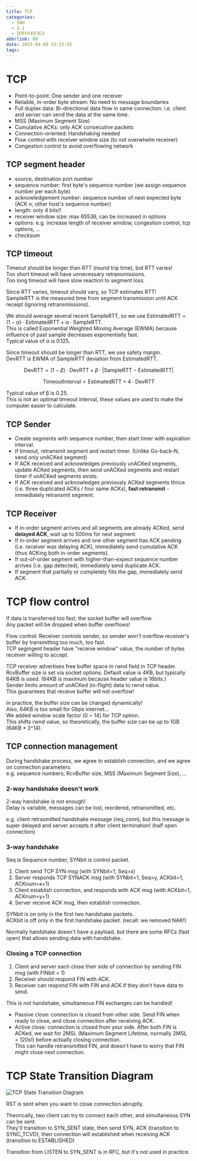 ```yaml
---
title: TCP
categories:
  - SNU
  - 4-1
  - 컴퓨터네트워크
abbrlink: 60
date: 2025-04-09 15:23:55
tags:
---
```


# TCP

- Point-to-point: One sender and one receiver
- Reliable, in-order byte stream: No need to message boundaries
- Full duplex data: Bi-directional data flow in same connection. i.e. client and server can send the data at the same time.
- MSS (Maximum Segment Size)
- Cumulative ACKs: only ACK consecutive packets
- Connection-oriented: Handshaking needed
- Flow control with receiver window size (to not overwhelm receiver)
- Congestion control to avoid overflowing network

## TCP segment header

- source, destination port number
- sequence number: first byte's sequence number (we assign sequence number per each byte)
- acknowledgement number: sequence number of next expected byte (ACK n, other host's sequence number)
- length: only 4 bits!!
- receiver window size: max 65536, can be increased in options
- options: e.g. increase length of receiver window, congestion control, tcp options, ...
- checksum

## TCP timeout

Timeout should be longer than RTT (round trip time), but RTT varies!  
Too short timeout will have unnecessary retransmissions.  
Too long timeout will have slow reaction to segment loss.

Since RTT varies, timeout should vary, so TCP estimates RTT!  
SampleRTT is the measured time from segment transmission until ACK receipt (ignoring retransmissions).

We should average several recent SampleRTT, so we use $\text{EstimatedRTT} = (1-\alpha) \cdot \text{EstimatedRTT} + \alpha \cdot \text{SampleRTT}$.  
This is called Exponential Weighted Moving Average (EWMA) because influence of past sample decreases exponentially fast.  
Typical value of α is 0.125.

Since timeout should be longer than RTT, we use safety margin.  
DevRTT is EWMA of SampleRTT deviation from EstimatedRTT.

$$\text{DevRTT} = (1-\beta) \cdot \text{DevRTT} + \beta \cdot |\text{SampleRTT} - \text{EstimatedRTT}|$$

$$\text{TimeoutInterval} = \text{EstimatedRTT} + 4 \cdot \text{DevRTT}$$

Typical value of β is 0.25.  
This is not an optimal timeout interval, these values are used to make the computer easier to calculate.

## TCP Sender

- Create segments with sequence number, then start timer with expiration interval.
- If timeout, retransmit segment and restart timer. (Unlike Go-back-N, send only unACKed segment)
- If ACK received and acknowledges previously unACKed segments, update ACKed segments, then send unACKed segments and restart timer if unACKed segments exists.
- If ACK received and acknowledges previously ACKed segments thrice (i.e. three duplicated ACKs / four same ACKs), **fast retransmit** - immediately retransmit segment.

## TCP Receiver

- If in-order segment arrives and all segments are already ACKed, send **delayed ACK**, wait up to 500ms for next segment.
- If in-order segment arrives and one other segment has ACK pending (i.e. receiver was delaying ACK), immediately send cumulative ACK (thus ACKing both in-order segments).
- If out-of-order segment with higher-than-expect sequence number arrives (i.e. gap detected), immediately send duplicate ACK.
- If segment that partially or completely fills the gap, immediately send ACK.

# TCP flow control

If data is transferred too fast, the socket buffer will overflow.  
Any packet will be dropped when buffer overflows!

Flow control: Receiver controls sender, so sender won't overflow receiver's buffer by transmitting too much, too fast.  
TCP segmgent header have "receive window" value, the number of bytes receiver willing to accept.

TCP receiver advertises free buffer space in rwnd field in TCP header.  
RcvBuffer size is set via socket options. Default value is 4KB, but typically 64KB is used. (64KB is maximum because header value is 16bits.)  
Sender limits amount of unACKed (in-flight) data to rwnd value.  
This guarantees that receive buffer will not overflow!

In practice, the buffer size can be changed dynamically!  
Also, 64KB is too small for Gbps internet...  
We added window scale factor (0 ~ 14) for TCP option.  
This shifts rwnd value, so theoretically, the buffer size can be up to 1GB (64KB * 2^14).

## TCP connection management

During handshake process, we agree to establish connection, and we agree on connection parameters.  
e.g. sequence numbers, RcvBuffer size, MSS (Maximum Segment Size), ...

### 2-way handshake doesn't work

2-way handshake is not enough!  
Delay is variable, messages can be lost, reordered, retransmitted, etc.

e.g. client retrasmitted handshake message (req_conn), but this message is super delayed and server accepts it after client termination! (half open connection)

### 3-way handshake

Seq is Sequence number, SYNbit is control packet.

1. Client send TCP SYN msg (with SYNbit=1, Seq=x)
1. Server responds TCP SYNACK msg (with SYNbit=1, Seq=y, ACKbit=1, ACKnum=x+1)
1. Client establish connection, and responds with ACK msg (with ACKbit=1, ACKnum=y+1)
1. Server receive ACK msg, then establish connection.

SYNbit is on only in the first two handshake packets.  
ACKbit is off only in the first handshake packet. (recall: we removed NAK!)

Normally handshake doesn't have a payload, but there are some RFCs (fast open) that allows sending data with handshake.

### Closing a TCP connection

1. Client and server each close their side of connection by sending FIN msg (with FINbit = 1)
1. Receiver should respond FIN with ACK.
1. Receiver can respond FIN with FIN and ACK if they don't have data to send.

This is not handshake, simultaneous FIN exchanges can be handled!

- Passive close: connection is closed from other side. Send FIN when ready to close, and close connection after receiving ACK.
- Active close: connection is closed from your side. After both FIN is ACKed, we wait for 2MSL (Maximum Segment Lifetime, normally 2MSL = 120s!) before actually closing connection.  
This can handle retransmitted FIN, and doesn't have to worry that FIN might close next connection.

# TCP State Transition Diagram

![TCP State Transition Diagram](tcp_state_diagram.png)

RST is sent when you want to close connection abruptly.

Theorically, two client can try to connect each other, and simultaneous SYN can be sent.  
They'll transition to SYN_SENT state, then send SYN, ACK (transition to SYNC_TCVD), then connection will established when receiving ACK (transition to ESTABLISHED)

Transition from LISTEN to SYN_SENT is in RFC, but it's not used in practice.
